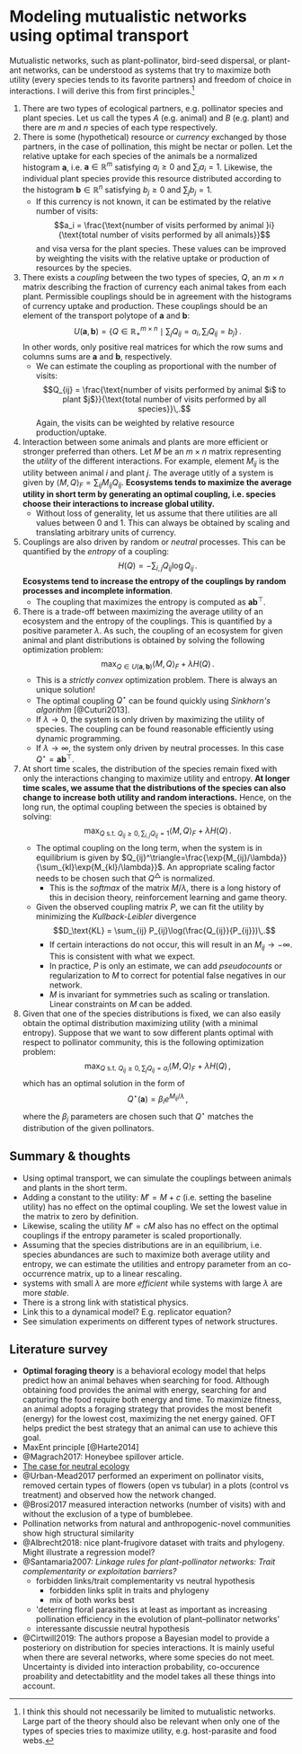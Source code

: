 # Modeling mutualistic networks using optimal transport

Mutualistic networks, such as plant-pollinator, bird-seed dispersal, or plant-ant networks, can be understood as systems that try to maximize both utility (every species tends to its favorite partners) and freedom of choice in interactions. I will derive this from first principles.[^3f30df83]

[^3f30df83]: I think this should not necessarily be limited to mutualistic networks. Large part of the theory should also be relevant when only one of the types of species tries to maximize utility, e.g. host-parasite and food webs.

1. There are two types of ecological partners, e.g. pollinator species and plant species. Let us call the types $A$ (e.g. animal) and $B$ (e.g. plant) and there are $m$ and $n$ species of each type respectively.
2. There is some (hypothetical) resource or *currency* exchanged by those partners, in the case of pollination, this might be nectar or pollen. Let the relative uptake for each species of the animals be a normalized histogram $\mathbf{a}$, i.e. $\mathbf{a}\in\mathbb{R}^m$ satisfying $a_i\geq 0$ and $\sum_ia_i=1$. Likewise, the individual plant species provide this resource distributed according to the histogram $\mathbf{b}\in\mathbb{R}^n$ satisfying $b_j\geq 0$ and $\sum_jb_j=1$.
   - If this currency is not known, it can be estimated by the relative number of visits: $$a_i = \frac{\text{number of visits performed by animal }i}{\text{total number of visits performed by all animals}}$$ and visa versa for the plant species. These values can be improved by weighting the visits with the relative uptake or production of resources by the species.
3. There exists a *coupling* between the two types of species, $Q$, an $m \times n$ matrix describing the fraction of currency each animal takes from each plant. Permissible couplings should be in agreement with the histograms of currency uptake and production. These couplings should be an element of the transport polytope of $\mathbf{a}$ and $\mathbf{b}$: $$U(\mathbf{a}, \mathbf{b}) = \{Q\in\mathbb{R}_+^{m\times n}\mid \sum_jQ_{ij}=a_i, \sum_iQ_{ij}=b_j\}\,.$$ In other words, only positive real matrices for which the row sums and columns sums are $\mathbf{a}$ and $\mathbf{b}$, respectively.
   - We can estimate the coupling as proportional with the number of visits: $$Q_{ij} = \frac{\text{number of visits performed by animal $i$ to plant $j$}}{\text{total number of visits performed by all species}}\,.$$ Again, the visits can be weighted by relative resource production/uptake.
4. Interaction between some animals and plants are more efficient or stronger preferred than others. Let $M$ be an $m \times n$ matrix representing the *utility* of the different interactions. For example, element $M_{ij}$ is the utility between animal $i$ and plant $j$. The average utitly of a system is given by $\langle M, Q\rangle_F = \sum_{ij} M_{ij}Q_{ij}$. **Ecosystems tends to maximize the average utility in short term by generating an optimal coupling, i.e. species choose their interactions to increase global utility.**
   - Without loss of generality, let us assume that there utilities are all values between 0 and 1. This can always be obtained by scaling and translating arbitrary units of currency.
5. Couplings are also driven by random or *neutral* processes. This can be quantified by the *entropy* of a coupling: $$H(Q) = -\sum_{i,j}Q_{ij}\log Q_{ij}\,.$$ **Ecosystems tend to increase the entropy of the couplings by random processes and incomplete information**.
   - The coupling that maximizes the entropy is computed as $\mathbf{a}\mathbf{b}^\top$.
6. There is a trade-off between maximizing the average utility of an ecosystem and the entropy of the couplings. This is quantified by a positive parameter $\lambda$. As such, the coupling of an ecosystem for given animal and plant distributions is obtained by solving the following optimization problem: $$ \max_{Q\in U(\mathbf{a}, \mathbf{b})} \langle M, Q\rangle_F+ \lambda H(Q)\,.$$
   - This is a *strictly convex* optimization problem. There is always an unique solution!
   - The optimal coupling $Q^\star$ can be found quickly using *Sinkhorn's algorithm* [@Cuturi2013].
   - If $\lambda \rightarrow 0$, the system is only driven by maximizing the utility of species. The coupling can be found reasonable efficiently using dynamic programming.
   - If $\lambda \rightarrow \infty$, the system only driven by neutral processes. In this case $Q^\star = \mathbf{a} \mathbf{b}^\top$.
7. At short time scales, the distribution of the species remain fixed with only the interactions changing to maximize utility and entropy. **At longer time scales, we assume that the distributions of the species can also change to increase both utility and random interactions.** Hence, on the long run, the optimal coupling between the species is obtained by solving: $$\max_{Q \text{ s.t. } Q_{ij}\geq 0, \sum_{i,j}Q_{ij}=1} \langle M, Q\rangle_F+ \lambda H(Q)\,.$$
   - The optimal coupling on the long term, when the system is in equilibrium is given by $Q_{ij}^\triangle=\frac{\exp{M_{ij}/\lambda}}{\sum_{kl}\exp{M_{kl}/\lambda}}$. An appropriate scaling factor needs to be chosen such that $Q^\triangle$ is normalized.
      - This is the *softmax* of the matrix $M/\lambda$, there is a long history of this in decision theory, reinforcement learning and game theory.
   - Given the observed coupling matrix $P$, we can fit the utility by minimizing the *Kullback-Leibler* divergence $$D_\text{KL} = \sum_{ij} P_{ij}\log(\frac{Q_{ij}}{P_{ij}})\,.$$
      - If certain interactions do not occur, this will result in an $M_{ij}→-\infty$. This is consistent with what we expect.
      - In practice, $P$ is only an estimate, we can add *pseudocounts* or regularization to $M$ to correct for potential false negatives in our network.
      - $M$ is invariant for symmetries such as scaling or translation. Linear constraints on $M$ can be added.
8. Given that one of the species distributions is fixed, we can also easily obtain the optimal distribution maximizing utility (with a minimal entropy). Suppose that we want to sow different plants optimal with respect to pollinator community, this is the following optimization problem: $$\max_{Q \text{ s.t. } Q_{ij}\geq 0, \sum_{j}Q_{ij}=a_i} \langle M, Q\rangle_F+ \lambda H(Q)\,,$$ which has an optimal solution in the form of $$Q^\star(\mathbf{a})=\beta_ie^{M_{ij}/\lambda}\,,$$ where the $\beta_j$ parameters are chosen such that $Q^\star$ matches the distribution of the given pollinators.

## Summary & thoughts

- Using optimal transport, we can simulate the couplings between animals and plants in the short term.
- Adding a constant to the utility: $M'=M+c$ (i.e. setting the baseline utility) has no effect on the optimal coupling. We set the lowest value in the matrix to zero by definition.
- Likewise, scaling the utility $M'=cM$ also has no effect on the optimal couplings if the entropy parameter is scaled proportionally.
- Assuming that the species distributions are in an equilibrium, i.e. species abundances are such to maximize both average utility and entropy, we can estimate the utilities and entropy parameter from an co-occurrence matrix, up to a linear rescaling.
- systems with small $\lambda$ are more *efficient* while systems with large $\lambda$ are more *stable*.
- There is a strong link with statistical physics.
- Link this to a dynamical model? E.g. replicator equation?
- See simulation experiments on different types of network structures.


## Literature survey

- **Optimal foraging theory** is a behavioral ecology model that helps predict how an animal behaves when searching for food. Although obtaining food provides the animal with energy, searching for and capturing the food require both energy and time. To maximize fitness, an animal adopts a foraging strategy that provides the most benefit (energy) for the lowest cost, maximizing the net energy gained. OFT helps predict the best strategy that an animal can use to achieve this goal.
- MaxEnt principle [@Harte2014]
- @Magrach2017: Honeybee spillover article.
- [The case for neutral ecology](https://www.sciencedirect.com/science/article/pii/S0169534712000237?dgcid=raven_sd_recommender_email)
- @Urban-Mead2017 performed an experiment on pollinator visits, removed certain types of flowers (open vs tubular) in a plots (control vs treatment) and observed how the network changed.
- @Brosi2017 measured interaction networks (number of visits) with and without the exclusion of a type of bumblebee.
- Pollination networks from natural and anthropogenic-novel communities show high structural similarity
- @Albrecht2018: nice plant-frugivore dataset with traits and phylogeny. Might illustrate a regression model?
- @Santamaria2007: *Linkage rules for plant-pollinator networks: Trait complementarity or exploitation barriers?*
    - forbidden links/trait complementarity vs neutral hypothesis
        - forbidden links split in traits and phylogeny
        - mix of both works best
    - 'deterring floral parasites is at least as important as increasing pollination efficiency in the evolution of plant–pollinator networks'
    - interessante discussie neutral hypothesis
- @Cirtwill2019: The authors propose a Bayesian model to provide a posteriory on distribution for species interactions. It is mainly useful when there are several networks, where some species do not meet. Uncertainty is divided into interaction probability, co-occurence proability and detectabitlity and the model takes all these things into account.
